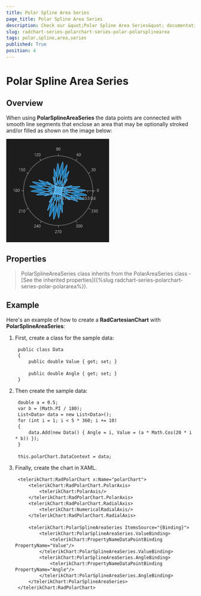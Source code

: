 ```yaml
---
title: Polar Spline Area Series
page_title: Polar Spline Area Series
description: Check our &quot;Polar Spline Area Series&quot; documentation article for RadChart for UWP control.
slug: radchart-series-polarchart-series-polar-polarsplinearea
tags: polar,spline,area,series
published: True
position: 4
---
```


# Polar Spline Area Series



## Overview

When using **PolarSplineAreaSeries** the data points are connected with smooth line segments that enclose an area that may be optionally stroked and/or filled as shown on the image below:

![Polar Spline Area Series](images/PolarSplineAreaSeries.png)

## Properties

>PolarSplineAreaSeries class inherits from the PolarAreaSeries class -
[See the inherited properties]({%slug radchart-series-polarchart-series-polar-polararea%}).


## Example

Here's an example of how to create a **RadCartesianChart** with **PolarSplineAreaSeries**:

1. First, create a class for the sample data:

		public class Data
		{
			public double Value { get; set; }
		
			public double Angle { get; set; }
		}

1. Then create the sample data:

		double a = 0.5;
		var b = (Math.PI / 180);
		List<Data> data = new List<Data>();
		for (int i = 1; i < 5 * 360; i += 10)
		{
			data.Add(new Data() { Angle = i, Value = (a * Math.Cos(20 * i * b)) });
		}
		
		this.polarChart.DataContext = data;

1. Finally, create the chart in XAML.

		<telerikChart:RadPolarChart x:Name="polarChart">
		    <telerikChart:RadPolarChart.PolarAxis>
		        <telerikChart:PolarAxis/>
		    </telerikChart:RadPolarChart.PolarAxis>
		    <telerikChart:RadPolarChart.RadialAxis>
		        <telerikChart:NumericalRadialAxis/>
		    </telerikChart:RadPolarChart.RadialAxis>
		
		    <telerikChart:PolarSplineAreaSeries ItemsSource="{Binding}">
		        <telerikChart:PolarSplineAreaSeries.ValueBinding>
		            <telerikChart:PropertyNameDataPointBinding PropertyName="Value"/>
		        </telerikChart:PolarSplineAreaSeries.ValueBinding>
		        <telerikChart:PolarSplineAreaSeries.AngleBinding>
		            <telerikChart:PropertyNameDataPointBinding PropertyName="Angle"/>
		        </telerikChart:PolarSplineAreaSeries.AngleBinding>
		    </telerikChart:PolarSplineAreaSeries>
		</telerikChart:RadPolarChart>
